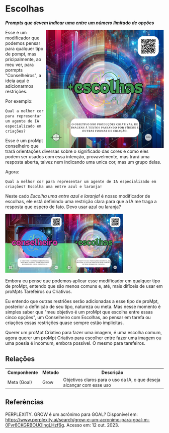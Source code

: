 # Escolhas
***Prompts que devem indicar uma entre um número limitado de opções***

 <img src="../imagens/cards/004.png" align="right" width="375" height="375">

Esse é um modificador que podemos pensar para qualquer tipo de pompt, mas pricipalmente, ao meu ver, para pormpts "Conselheiros", a ideia aqui é adicionarmos restrições.

Por exemplo:
```
Qual a melhor cor para representar um agente de IA especializado em criações?
```
Esse é um proMpt conselheiro que trará orientações diversas sobre o significado das cores e como eles podem ser usados com essa intenção, provavelmente, mas trará uma resposta aberta, talvez nem indicando uma unica cor, mas um grupo delas.

Agora:
```
Qual a melhor cor para representar um agente de IA especializado em criações? Escolha uma entre azul e laranja!
```

Neste cado *Escolha uma entre azul e laranja!* é nosso modificador de escolhas, ele está definindo uma restrição clara para que a IA me traga a resposta que espero de fato. Devo usar azul ou laranja?

[<img src="../imagens/cards/002.png" width="187" height="187">](conselheiro.md)[<img src="../imagens/cards/004.png" width="187" height="187">](mais-escolhas.md)

Embora eu pense que podemos aplicar esse modificador em qualquer tipo de proMpt, entendo que são menos comuns e, até, mais difíceis de usar em proMpts Tarefeiros ou Criativos.

Eu entendo que outras restriões serão adicionadas a esse tipo de proMpt, posterior a definição de seu tipo, natureza ou meta. Mas nesse momento é simples saber que "meu objetivo é um proMpt que escolha entre essas cinco opções", um Conselheiro com Escolhas, ao pensar em tarefa ou criações essas restrições quase sempre estão implicitas.

Querer um proMpt Criativo para fazer uma imagem, é uma escolha comum, agora querer um proMpt Criativo para escolher entre fazer uma imagem ou uma poesia é incomum, embora possível. O mesmo para tarefeiros.

## Relações
<table>
<tr>
  <th>Componhente</th>	<th>Método</th>	<th>Descrição</th>
</tr>
<tr>
  <td>Meta (Goal)</td><td>Grow</td><td>	Objetivos claros para o uso da IA, o que deseja alcançar com esse uso</td>
</tr>
</table>

## Referências

PERPLEXITY. GROW é um acrônimo para GOAL? Disponível em: https://www.perplexity.ai/search/grow-e-um-acronimo-para-goal-m-0Fvr6CKGRBOUOlngLHzf6g. Acesso em: 12 out. 2023.
